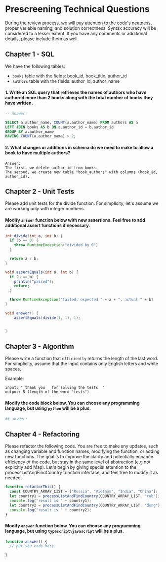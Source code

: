 # Prescreening Technical Questions

During the review process, we will pay attention to the code's neatness, proper variable naming,
and solution correctness. Syntax accuracy will be considered to a lesser extent.
If you have any comments or additional details, please include them as well.

## Chapter 1 - SQL

We have the following tables:

- `books` table with the fields: book_id, book_title, author_id
- `authors` table with the fields: author_id, author_name

#### 1. Write an SQL query that retrieves the names of authors who have authored more than 2 books along with the total number of books they have written.

```sql
-- Answer:

SELECT a.author_name, COUNT(a.author_name) FROM authors AS a
LEFT JOIN books AS b ON a.author_id = b.author_id
GROUP BY a.author_name
HAVING COUNT(a.author_name) > 2;


```

#### 2. What changes or additions in schema do we need to make to allow a book to have multiple authors?

```
Answer:
The first, we delete author_id from books.
The second, we create new table "book_authors" with columns (book_id, author_id).

```

## Chapter 2 - Unit Tests

Please add unit tests for the divide function. For simplicity, let's assume we are working only with integer numbers.

#### Modify `answer` function below with new assertions. Feel free to add additional assert functions if necessary.

```java
int divide(int a, int b) {
  if (b == 0) {
    throw RuntimeException("divided by 0")
  }

  return a / b;
}

void assertEquals(int a, int b) {
  if (a == b) {
    println("passed");
    return;
  }

  throw RuntimeException("failed: expected " + a + ", actual " + b)
}

void answer() {
	assertEquals(divide(1, 1), 1);


}
```

## Chapter 3 - Algorithm

Please write a function that `efficiently` returns the length of the last word. For simplicity, assume that the input contains only English letters and white spaces.

Example:

```
input: " thank you   for solving the tests  "
output: 5 (length of the word "tests")
```

#### Modify the code block below. You can choose any programming language, but using `python` will be a plus.

```python
## answer:


```

## Chapter 4 - Refactoring

Please refactor the following code.
You are free to make any updates, such as changing variable and function names,
modifying the function, or adding new functions.
The goal is to improve the clarity and potentially enhance efficiency of the code,
but stay in the same level of abstraction (e.g not explicitly add Map).
Let's begin by giving special attention to the processListAndFindCountry function interface, and feel free to modify it as needed.

```typescript
function refactorThis() {
  const COUNTRY_ARRAY_LIST = ["Russia", "Vietnam", "India", "China"];
  let country1 = processListAndFindCountry(COUNTRY_ARRAY_LIST, "rub");
  console.log("result is " + country1);
  let country2 = processListAndFindCountry(COUNTRY_ARRAY_LIST, "dong");
  console.log("result is " + country2);
}
```

#### Modify `answer` function below. You can choose any programming language, but using `typescript\javascript` will be a plus.

```typescript
function answer() {
  // put you code here:

}

```
